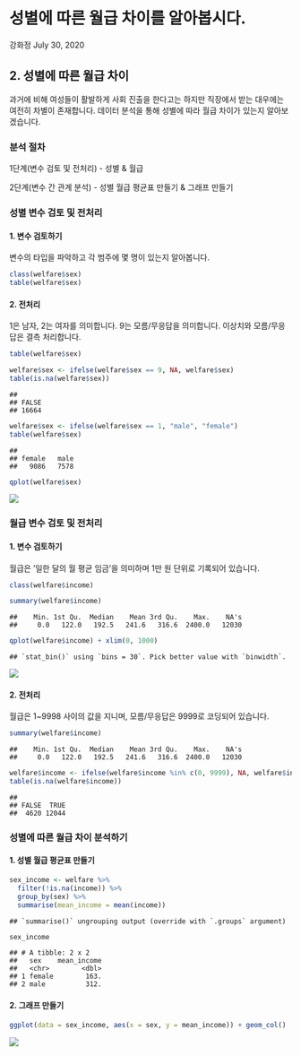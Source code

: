 성별에 따른 월급 차이를 알아봅시다.
================
강화정
July 30, 2020

## 2\. 성별에 따른 월급 차이

과거에 비해 여성들이 활발하게 사회 진출을 한다고는 하지만 직장에서 받는 대우에는 여전히 차별이 존재합니다. 데이터 분석을 통해
성별에 따라 월급 차이가 있는지 알아보겠습니다.

### 분석 절차

1단계(변수 검토 및 전처리) - 성별 & 월급

2단계(변수 간 관계 분석) - 성별 월급 평균표 만들기 & 그래프 만들기

### 성별 변수 검토 및 전처리

#### 1\. 변수 검토하기

변수의 타입을 파악하고 각 범주에 몇 명이 있는지 알아봅니다.

``` r
class(welfare$sex)
table(welfare$sex)
```

#### 2\. 전처리

1은 남자, 2는 여자를 의미합니다. 9는 모름/무응답을 의미합니다. 이상치와 모름/무응답은 결측 처리합니다.

``` r
table(welfare$sex)
```

``` r
welfare$sex <- ifelse(welfare$sex == 9, NA, welfare$sex)
table(is.na(welfare$sex))
```

    ## 
    ## FALSE 
    ## 16664

``` r
welfare$sex <- ifelse(welfare$sex == 1, "male", "female")
table(welfare$sex)
```

    ## 
    ## female   male 
    ##   9086   7578

``` r
qplot(welfare$sex)
```

![](welfare02_files/figure-gfm/unnamed-chunk-4-1.png)<!-- -->

### 월급 변수 검토 및 전처리

#### 1\. 변수 검토하기

월급은 ’일한 달의 월 평균 임금’을 의미하며 1만 원 단위로 기록되어 있습니다.

``` r
class(welfare$income)
```

``` r
summary(welfare$income)
```

    ##    Min. 1st Qu.  Median    Mean 3rd Qu.    Max.    NA's 
    ##     0.0   122.0   192.5   241.6   316.6  2400.0   12030

``` r
qplot(welfare$income) + xlim(0, 1000)
```

    ## `stat_bin()` using `bins = 30`. Pick better value with `binwidth`.

![](welfare02_files/figure-gfm/unnamed-chunk-6-1.png)<!-- -->

#### 2\. 전처리

월급은 1\~9998 사이의 값을 지니며, 모름/무응답은 9999로 코딩되어 있습니다.

``` r
summary(welfare$income)
```

    ##    Min. 1st Qu.  Median    Mean 3rd Qu.    Max.    NA's 
    ##     0.0   122.0   192.5   241.6   316.6  2400.0   12030

``` r
welfare$income <- ifelse(welfare$income %in% c(0, 9999), NA, welfare$income)
table(is.na(welfare$income))
```

    ## 
    ## FALSE  TRUE 
    ##  4620 12044

### 성별에 따른 월급 차이 분석하기

#### 1\. 성별 월급 평균표 만들기

``` r
sex_income <- welfare %>% 
  filter(!is.na(income)) %>% 
  group_by(sex) %>% 
  summarise(mean_income = mean(income))
```

    ## `summarise()` ungrouping output (override with `.groups` argument)

``` r
sex_income
```

    ## # A tibble: 2 x 2
    ##   sex    mean_income
    ##   <chr>        <dbl>
    ## 1 female        163.
    ## 2 male          312.

#### 2\. 그래프 만들기

``` r
ggplot(data = sex_income, aes(x = sex, y = mean_income)) + geom_col()
```

![](welfare02_files/figure-gfm/unnamed-chunk-9-1.png)<!-- -->
